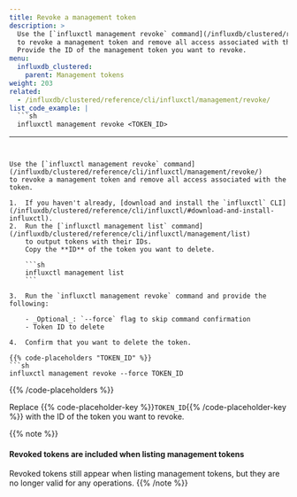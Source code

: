 ```yaml
---
title: Revoke a management token
description: >
  Use the [`influxctl management revoke` command](/influxdb/clustered/reference/cli/influxctl/management/revoke/)
  to revoke a management token and remove all access associated with the token.
  Provide the ID of the management token you want to revoke.
menu:
  influxdb_clustered:
    parent: Management tokens
weight: 203
related:
  - /influxdb/clustered/reference/cli/influxctl/management/revoke/
list_code_example: |
  ```sh
  influxctl management revoke <TOKEN_ID>
  ```
---
```


Use the [`influxctl management revoke` command](/influxdb/clustered/reference/cli/influxctl/management/revoke/)
to revoke a management token and remove all access associated with the token.

1.  If you haven't already, [download and install the `influxctl` CLI](/influxdb/clustered/reference/cli/influxctl/#download-and-install-influxctl).
2.  Run the [`influxctl management list` command](/influxdb/clustered/reference/cli/influxctl/management/list)
    to output tokens with their IDs.
    Copy the **ID** of the token you want to delete.

    ```sh
    influxctl management list
    ```

3.  Run the `influxctl management revoke` command and provide the following:

    - _Optional_: `--force` flag to skip command confirmation
    - Token ID to delete

4.  Confirm that you want to delete the token.

{{% code-placeholders "TOKEN_ID" %}}
```sh
influxctl management revoke --force TOKEN_ID
```
{{% /code-placeholders %}}

Replace {{% code-placeholder-key %}}`TOKEN_ID`{{% /code-placeholder-key %}} with
the ID of the token you want to revoke.

{{% note %}}
#### Revoked tokens are included when listing management tokens

Revoked tokens still appear when listing management tokens, but they are no
longer valid for any operations.
{{% /note %}}
